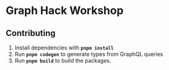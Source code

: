 # Graph Hack Workshop

## Contributing

1. Install dependencies with **`pnpm install`**
2. Run **`pnpm codegen`** to generate types from GraphQL queries
3. Run **`pnpm build`** to build the packages.
